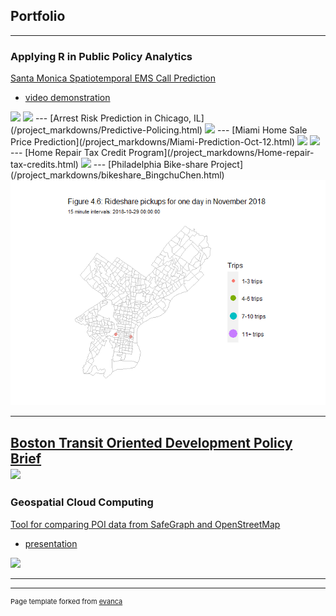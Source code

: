 ## Portfolio

---

### Applying R in Public Policy Analytics

[Santa Monica Spatiotemporal EMS Call Prediction](/project_markdowns/Siren-EMS-Demand-Prediction.html)
- [video demonstration](https://youtu.be/RZF3mLuHx_w)
<img src="ems1.PNG?raw=true"/>
<img src="ems2.PNG?raw=true"/>
---
[Arrest Risk Prediction in Chicago, IL](/project_markdowns/Predictive-Policing.html)
<img src="pre1.PNG?raw=true"/>
---
[Miami Home Sale Price Prediction](/project_markdowns/Miami-Prediction-Oct-12.html)
<img src="miami1.PNG?raw=true"/>
<img src="miami2.PNG?raw=true"/>
---
[Home Repair Tax Credit Program](/project_markdowns/Home-repair-tax-credits.html)
<img src="repair.PNG?raw=true"/>
---
[Philadelphia Bike-share Project](/project_markdowns/bikeshare_BingchuChen.html)
<img src="project_markdowns/bikeshare_BingchuChen_files/figure-html/animate-1.gif?raw=true"/>

---    
[Boston Transit Oriented Development Policy Brief](/project_markdowns/boston_tod_policy.html)    
<img src="tod.PNG?raw=true"/>
---

### Geospatial Cloud Computing

[Tool for comparing POI data from SafeGraph and OpenStreetMap](https://github.com/BCCghspace/BingchuChen-EugeneChong-project)
- [presentation](/presentation/MUSA_509_Final_Project.pdf)
<img src="images/website.gif?raw=true"/>

---



---
<p style="font-size:11px">Page template forked from <a href="https://github.com/evanca/quick-portfolio">evanca</a></p>
<!-- Remove above link if you don't want to attibute -->
